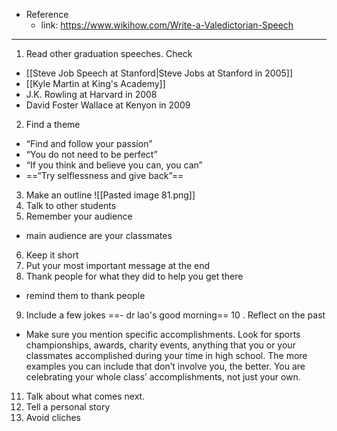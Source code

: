 - Reference
	- link: https://www.wikihow.com/Write-a-Valedictorian-Speech

---

1. Read other graduation speeches. Check 
- [[Steve Job Speech at Stanford|Steve Jobs at Stanford in 2005]]
- [[Kyle Martin at King's Academy]]
- J.K. Rowling at Harvard in 2008
- David Foster Wallace at Kenyon in 2009

2. Find a theme
- “Find and follow your passion”
- “You do not need to be perfect”
- “If you think and believe you can, you can”
- ==“Try selflessness and give back”==

3. Make an outline
![[Pasted image 81.png]]
4. Talk to other students
5. Remember your audience
- main audience are your classmates
6. Keep it short
7. Put your most important message at the end
8. Thank people for what they did to help you get there
- remind them to thank people
9. Include a few jokes
==- dr lao's good morning==
10 . Reflect on the past
- Make sure you mention specific accomplishments. Look for sports championships, awards, charity events, anything that you or your classmates accomplished during your time in high school. The more examples you can include that don’t involve you, the better. You are celebrating your whole class’ accomplishments, not just your own.
11. Talk about what comes next.
12. Tell a personal story
13. Avoid cliches